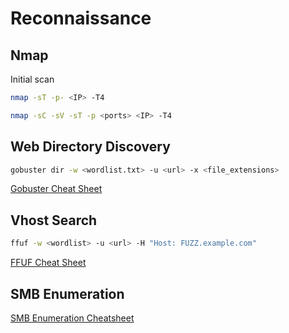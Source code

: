 # Reconnaissance

## Nmap

Initial scan
```sh
nmap -sT -p- <IP> -T4
```
```sh
nmap -sC -sV -sT -p <ports> <IP> -T4
```

## Web Directory Discovery
```sh
gobuster dir -w <wordlist.txt> -u <url> -x <file_extensions>
```
[Gobuster Cheat Sheet](https://3os.org/penetration-testing/cheatsheets/gobuster-cheatsheet/)

## Vhost Search
```sh
ffuf -w <wordlist> -u <url> -H "Host: FUZZ.example.com"
```
[FFUF Cheat Sheet](https://cheatsheet.haax.fr/web-pentest/tools/ffuf/)

## SMB Enumeration
[SMB Enumeration Cheatsheet](https://0xdf.gitlab.io/2024/03/21/smb-cheat-sheet.html)